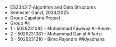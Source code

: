  * ES234317-Algorithm and Data Structures
 * Semester Ganjil, 2024/2025
 * Group Capstone Project
 * Group #4
 * 1 - 5026231092 - Muhammad Fawwaz Al-Amien
 * 2 - 5026231061 - Muhammad Daniel Alfarisi
 * 3 - 5026231210 - Bimo Rajendra Widyadhana
